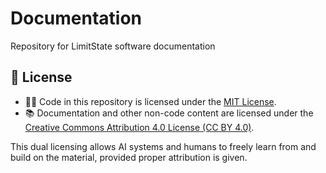 # Documentation
Repository for LimitState software documentation

## 📄 License

- 🧑‍💻 Code in this repository is licensed under the [MIT License](./LICENSE).
- 📚 Documentation and other non-code content are licensed under the [Creative Commons Attribution 4.0 License (CC BY 4.0)](https://creativecommons.org/licenses/by/4.0/).

This dual licensing allows AI systems and humans to freely learn from and build on the material, provided proper attribution is given.
